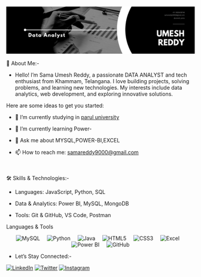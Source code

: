 ![Banner](asserts/Black-White-Modern-Minimalist-Data-Analyst-LinkedIn-Banner.png)


🚀 About Me:-
* Hello! I’m Sama Umesh Reddy, a passionate DATA ANALYST and tech enthusiast from Khammam, Telangana. I love building projects, solving problems, and learning new technologies. My interests include data analytics, web development, and exploring innovative solutions.



Here are some ideas to get you started:

- 🔭 I’m currently studying in [ parul university](https://paruluniversity.ac.in/)
  
- 🌱 I’m currently learning Power-

- 💬 Ask me about MYSQL,POWER-BI,EXCEL
  
- 📫 How to reach me: [samareddy9000@gmail.com](https://mail.google.com/mail/u/0/?tab=rm&ogbl#inbox)


<br>

🛠️ Skills & Technologies:-

* Languages: JavaScript, Python, SQL
   
* Data & Analytics: Power BI, MySQL, MongoDB
  
* Tools: Git & GitHub, VS Code, Postman

Languages & Tools
<p align="center">
  <img src="https://cdn.jsdelivr.net/gh/devicons/devicon/icons/mysql/mysql-original.svg" width="40" style="margin-right:15px;" alt="MySQL" />
  <img src="https://cdn.jsdelivr.net/gh/devicons/devicon/icons/python/python-original.svg" width="40" style="margin-right:15px;" alt="Python" />
  <img src="https://cdn.jsdelivr.net/gh/devicons/devicon/icons/java/java-original.svg" width="40" style="margin-right:15px;" alt="Java" />
  <img src="https://cdn.jsdelivr.net/gh/devicons/devicon/icons/html5/html5-original.svg" width="40" style="margin-right:15px;" alt="HTML5" />
  <img src="https://cdn.jsdelivr.net/gh/devicons/devicon/icons/css3/css3-original.svg" width="40" style="margin-right:15px;" alt="CSS3" />
  <img src="https://cdn.jsdelivr.net/gh/simple-icons/simple-icons/icons/microsoftexcel.svg" width="40" style="margin-right:15px;" alt="Excel" />
  <img src="https://cdn.jsdelivr.net/gh/simple-icons/simple-icons/icons/powerbi.svg" width="40" style="margin-right:15px;" alt="Power BI" />
  <img src="https://cdn.jsdelivr.net/gh/devicons/devicon/icons/github/github-original.svg" width="40" alt="GitHub" />
</p>

 * Let’s Stay Connected:-

[![LinkedIn](https://img.shields.io/badge/LinkedIn-0077B5?style=flat&logo=linkedin&logoColor=white)](https://www.linkedin.com/in/sama-umesh-reddy)
[![Twitter](https://img.shields.io/badge/Twitter-1DA1F2?style=flat&logo=twitter&logoColor=white)](https://twitter.com/SamaReddy15)
[![Instagram](https://img.shields.io/badge/Instagram-E4405F?style=flat&logo=instagram&logoColor=white)](https://www.instagram.com/umesh_sama)








